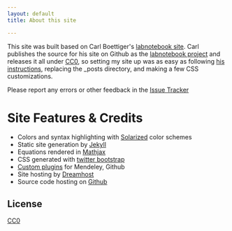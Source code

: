 ```yaml
---
layout: default
title: About this site

---
```



This site was built based on Carl Boettiger's 
[labnotebook site](http://carlboettiger.info).
Carl publishes the source for his site on Github as the
[labnotebook project](http://github.com/cboettig/labnotebook) and
releases it all under [CC0](http://creativecommons.org/publicdomain/zero/1.0/),
so setting my site up was as easy as following 
[his instructions](http://www.carlboettiger.info/README.html),
replacing the \_posts directory, and making a few CSS customizations.

Please report any errors or other feedback in the [Issue Tracker](https://github.com/ketch/labnotebook/issues)

Site Features & Credits
=======================

* Colors and syntax highlighting with [Solarized](http://ethanschoonover.com/solarized) color schemes
* Static site generation by [Jekyll](https://github.com/mojombo/jekyll)
* Equations rendered in [Mathjax](http://www.mathjax.org/)
* CSS generated with [twitter bootstrap](http://twitter.github.com/bootstrap/)
* [Custom plugins](https://github.com/cboettig/jekyll-labnotebook-plugins) for Mendeley, Github
* Site hosting by [Dreamhost](http://dreamhost.org)
* Source code hosting on [Github](https://github.com/)


License
-------

[CC0](http://creativecommons.org/publicdomain/zero/1.0/)
